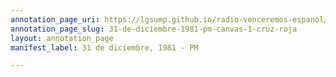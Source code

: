 ```yaml
---
annotation_page_uri: https://lgsump.github.io/radio-venceremos-espanol/annotations/31-de-diciembre-1981-pm-canvas-1-cruz-roja.json
annotation_page_slug: 31-de-diciembre-1981-pm-canvas-1-cruz-roja
layout: annotation_page
manifest_label: 31 de diciembre, 1981 - PM

---
```

